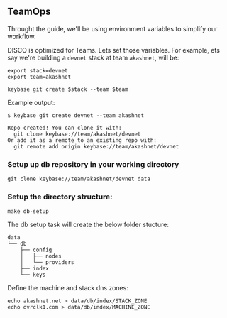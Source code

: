 ## TeamOps

Throught the guide, we'll be using environment variables to simplify our workflow.

DISCO is optimized for Teams. Lets set those variables. For example, ets say we're building 
a `devnet` stack at team `akashnet`, will be:

```shell
export stack=devnet
export team=akashnet
```

```shell
keybase git create $stack --team $team
```

Example output:

```
$ keybase git create devnet --team akashnet

Repo created! You can clone it with:
  git clone keybase://team/akashnet/devnet
Or add it as a remote to an existing repo with:
  git remote add origin keybase://team/akashnet/devnet
```

### Setup up db repository in your working directory

```
git clone keybase://team/akashnet/devnet data
```

### Setup the directory structure:

```shell
make db-setup
```

The db setup task will create the below folder stucture:

```text
data
└── db
    ├── config
    │   ├── nodes
    │   └── providers
    ├── index
    └── keys
```

Define the machine and stack dns zones:

```shell
echo akashnet.net > data/db/index/STACK_ZONE
echo ovrclk1.com > data/db/index/MACHINE_ZONE
```
